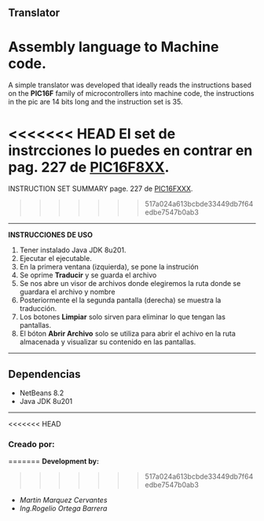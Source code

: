 ## Translator
# Assembly language to Machine code.


A simple translator was developed that ideally reads the instructions based on the **PIC16F** family of microcontrollers into machine code, the instructions in the pic are 14 bits long and the instruction set is 35.

<<<<<<< HEAD
El set de instrcciones lo puedes en contrar en pag. 227 de [PIC16F8XX](http://ww1.microchip.com/downloads/en/devicedoc/41291d.pdf).
=======
INSTRUCTION SET SUMMARY page. 227 de [PIC16FXXX](http://ww1.microchip.com/downloads/en/devicedoc/41291d.pdf).
>>>>>>> 517a024a613bcbde33449db7f64edbe7547b0ab3
****************************************************************************

**INSTRUCCIONES DE USO**


1. Tener instalado Java JDK 8u201.
2. Ejecutar el ejecutable.
3. En la primera ventana (izquierda), se pone la instrución
4. Se oprime **Traducir** y se guarda el archivo
5. Se nos abre un visor de archivos donde elegiremos la ruta donde se guardara el archivo y nombre
6.  Posteriormente el la segunda pantalla (derecha) se muestra la traducción.
7. Los botones **Limpiar** solo sirven para eliminar lo que tengan las pantallas.
8. El bóton **Abrir Archivo** solo se utiliza para abrir el achivo en la ruta almacenada y visualizar su contenido en las pantallas.

*****************************************************************************
## **Dependencias**

* NetBeans 8.2
* Java JDK 8u201

****************************************************************************
 
<<<<<<< HEAD
 ### **Creado por:**
=======
 **Development by:**
>>>>>>> 517a024a613bcbde33449db7f64edbe7547b0ab3

 + *Martin Marquez Cervantes* 
 + *Ing.Rogelio Ortega Barrera* 
